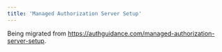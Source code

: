 ```yaml
---
title: 'Managed Authorization Server Setup'
---
```


Being migrated from https://authguidance.com/managed-authorization-server-setup.
